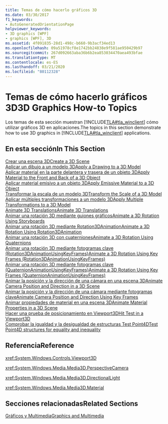 ```yaml
---
title: Temas de cómo hacerlo gráficos 3D
ms.date: 03/30/2017
f1_keywords:
- AutoGeneratedOrientationPage
helpviewer_keywords:
- 3D graphics [WPF]
- graphics [WPF], 3D
ms.assetid: 4f091835-28d1-498c-b660-9b3acf34ed13
ms.openlocfilehash: 09a51978cf8e1742bb24838e9f581ae950429b97
ms.sourcegitcommit: 267d092663aba36b6b2ea853034470aea493bfae
ms.translationtype: MT
ms.contentlocale: es-ES
ms.lasthandoff: 03/21/2020
ms.locfileid: "80112328"
---
```

# <a name="3d-graphics-how-to-topics"></a><span data-ttu-id="c4a68-102">Temas de cómo hacerlo gráficos 3D</span><span class="sxs-lookup"><span data-stu-id="c4a68-102">3D Graphics How-to Topics</span></span>
<span data-ttu-id="c4a68-103">Los temas de esta sección muestran [!INCLUDE[TLA#tla_winclient](../../../../includes/tlasharptla-winclient-md.md)] cómo utilizar gráficos 3D en aplicaciones.</span><span class="sxs-lookup"><span data-stu-id="c4a68-103">The topics in this section demonstrate how to use 3D graphics in [!INCLUDE[TLA#tla_winclient](../../../../includes/tlasharptla-winclient-md.md)] applications.</span></span>  
  
## <a name="in-this-section"></a><span data-ttu-id="c4a68-104">En esta sección</span><span class="sxs-lookup"><span data-stu-id="c4a68-104">In This Section</span></span>  
 [<span data-ttu-id="c4a68-105">Crear una escena 3D</span><span class="sxs-lookup"><span data-stu-id="c4a68-105">Create a 3D Scene</span></span>](how-to-create-a-3-d-scene.md)  
 [<span data-ttu-id="c4a68-106">Aplicar un dibujo a un modelo 3D</span><span class="sxs-lookup"><span data-stu-id="c4a68-106">Apply a Drawing to a 3D Model</span></span>](how-to-apply-a-drawing-to-a-3-d-model.md)  
 [<span data-ttu-id="c4a68-107">Aplicar material en la parte delantera y trasera de un objeto 3D</span><span class="sxs-lookup"><span data-stu-id="c4a68-107">Apply Material to the Front and Back of a 3D Object</span></span>](how-to-apply-material-to-the-front-and-back-of-a-3-d-object.md)  
 [<span data-ttu-id="c4a68-108">Aplicar material emisivo a un objeto 3D</span><span class="sxs-lookup"><span data-stu-id="c4a68-108">Apply Emissive Material to a 3D Object</span></span>](how-to-apply-emissive-material-to-a-3-d-object.md)  
 [<span data-ttu-id="c4a68-109">Transformar la escala de un modelo 3D</span><span class="sxs-lookup"><span data-stu-id="c4a68-109">Transform the Scale of a 3D Model</span></span>](how-to-transform-the-scale-of-a-3-d-model.md)  
 [<span data-ttu-id="c4a68-110">Aplicar múltiples transformaciones a un modelo 3D</span><span class="sxs-lookup"><span data-stu-id="c4a68-110">Apply Multiple Transformations to a 3D Model</span></span>](how-to-apply-multiple-transformations-to-a-3-d-model.md)  
 [<span data-ttu-id="c4a68-111">Animate 3D Translations</span><span class="sxs-lookup"><span data-stu-id="c4a68-111">Animate 3D Translations</span></span>](how-to-animate-3-d-translations.md)  
 [<span data-ttu-id="c4a68-112">Animar una rotación 3D mediante guiones gráficos</span><span class="sxs-lookup"><span data-stu-id="c4a68-112">Animate a 3D Rotation Using Storyboards</span></span>](how-to-animate-a-3-d-rotation-using-storyboards.md)  
 [<span data-ttu-id="c4a68-113">Animar una rotación 3D mediante Rotation3DAnimation</span><span class="sxs-lookup"><span data-stu-id="c4a68-113">Animate a 3D Rotation Using Rotation3DAnimation</span></span>](how-to-animate-a-3-d-rotation-using-rotation3danimation.md)  
 [<span data-ttu-id="c4a68-114">Animar una rotación 3D con cuaterniones</span><span class="sxs-lookup"><span data-stu-id="c4a68-114">Animate a 3D Rotation Using Quaternions</span></span>](how-to-animate-a-3-d-rotation-using-quaternions.md)  
 [<span data-ttu-id="c4a68-115">Animar una rotación 3D mediante fotogramas clave (Rotation3DAnimationUsingKeyFrames)</span><span class="sxs-lookup"><span data-stu-id="c4a68-115">Animate a 3D Rotation Using Key Frames (Rotation3DAnimationUsingKeyFrames)</span></span>](how-to-animate-a-3-d-rotation-using-key-frames.md)  
 [<span data-ttu-id="c4a68-116">Animar una rotación 3D mediante fotogramas clave (QuaternionAnimationUsingKeyFrames)</span><span class="sxs-lookup"><span data-stu-id="c4a68-116">Animate a 3D Rotation Using Key Frames (QuaternionAnimationUsingKeyFrames)</span></span>](animate-a-3-d-rotation-quaternionanimationusingkeyframes.md)  
 [<span data-ttu-id="c4a68-117">Animar la posición y la dirección de una cámara en una escena 3D</span><span class="sxs-lookup"><span data-stu-id="c4a68-117">Animate Camera Position and Direction in a 3D Scene</span></span>](how-to-animate-camera-position-and-direction-in-a-3d-scene.md)  
 [<span data-ttu-id="c4a68-118">Animar la posición y la dirección de una cámara mediante fotogramas clave</span><span class="sxs-lookup"><span data-stu-id="c4a68-118">Animate Camera Position and Direction Using Key Frames</span></span>](how-to-animate-camera-position-and-direction-using-key-frames.md)  
 [<span data-ttu-id="c4a68-119">Animar propiedades de material en una escena 3D</span><span class="sxs-lookup"><span data-stu-id="c4a68-119">Animate Material Properties in a 3D Scene</span></span>](how-to-animate-material-properties-in-a-3-d-scene.md)  
 [<span data-ttu-id="c4a68-120">Hacer una prueba de posicionamiento en Viewport3D</span><span class="sxs-lookup"><span data-stu-id="c4a68-120">Hit Test in a Viewport3D</span></span>](how-to-hit-test-in-a-viewport3d.md)  
 [<span data-ttu-id="c4a68-121">Comprobar la igualdad y la desigualdad de estructuras Test Point4D</span><span class="sxs-lookup"><span data-stu-id="c4a68-121">Test Point4D structures for equality and inequality</span></span>](how-to-test-point4d-structures-for-equality-and-inequality.md)  
  
## <a name="reference"></a><span data-ttu-id="c4a68-122">Referencia</span><span class="sxs-lookup"><span data-stu-id="c4a68-122">Reference</span></span>  
 <xref:System.Windows.Controls.Viewport3D>  
  
 <xref:System.Windows.Media.Media3D.PerspectiveCamera>  
  
 <xref:System.Windows.Media.Media3D.DirectionalLight>  
  
 <xref:System.Windows.Media.Media3D.Material>  
  
## <a name="related-sections"></a><span data-ttu-id="c4a68-123">Secciones relacionadas</span><span class="sxs-lookup"><span data-stu-id="c4a68-123">Related Sections</span></span>  
 [<span data-ttu-id="c4a68-124">Gráficos y Multimedia</span><span class="sxs-lookup"><span data-stu-id="c4a68-124">Graphics and Multimedia</span></span>](index.md)
